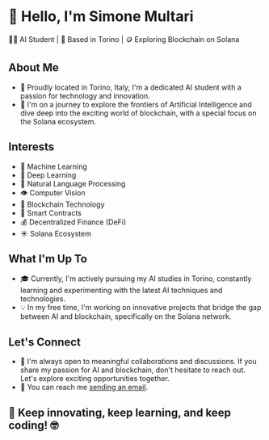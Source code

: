 # 👋 Hello, I'm Simone Multari

👨‍💻 AI Student | 🏫 Based in Torino | 🪙 Exploring Blockchain on Solana

## About Me

- 🌆 Proudly located in Torino, Italy, I'm a dedicated AI student with a passion for technology and innovation.
- 🤖 I'm on a journey to explore the frontiers of Artificial Intelligence and dive deep into the exciting world of blockchain, with a special focus on the Solana ecosystem.

## Interests

- 🧠 Machine Learning
- 🤖 Deep Learning
- 📰 Natural Language Processing
- 👁️ Computer Vision
- 🔗 Blockchain Technology
- 💼 Smart Contracts
- 💰 Decentralized Finance (DeFi)
- ☀️ Solana Ecosystem

## What I'm Up To

- 🎓 Currently, I'm actively pursuing my AI studies in Torino, constantly learning and experimenting with the latest AI techniques and technologies.
- 💡 In my free time, I'm working on innovative projects that bridge the gap between AI and blockchain, specifically on the Solana network.

## Let's Connect

- 🌟 I'm always open to meaningful collaborations and discussions. If you share my passion for AI and blockchain, don't hesitate to reach out. Let's explore exciting opportunities together.
- 📧 You can reach me [sending an email](mailto:mone.00@hotmail.it).


## 🚀 Keep innovating, keep learning, and keep coding! 🤓

